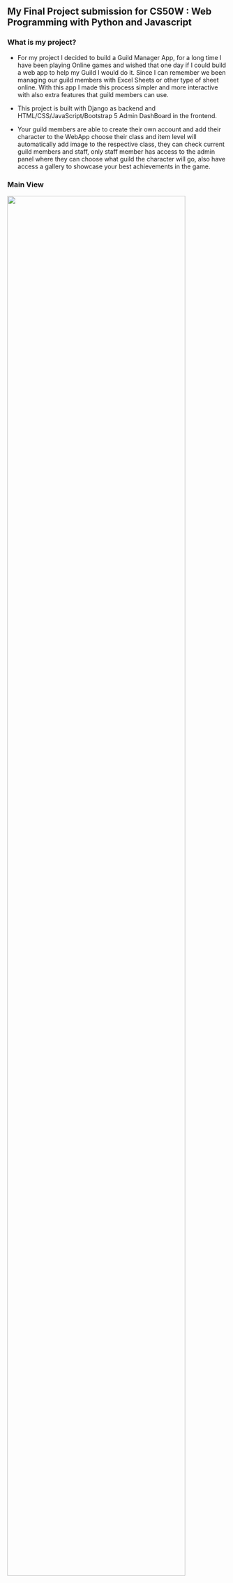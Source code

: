 ## My Final Project submission for CS50W : Web Programming with Python and Javascript 

 
 

### What is my project? 

 
 

- For my project I decided to build a Guild Manager App, for a long time I have been playing Online games and wished that one day if I could build a web app to help my Guild I would do it. Since I can remember we been managing our guild members with Excel Sheets or other type of sheet online. With this app I made this process simpler and more interactive with also extra features that guild members can use. 

 
 

- This project is built with Django as backend and HTML/CSS/JavaScript/Bootstrap 5 Admin DashBoard in the frontend. 

 
 

- Your guild members are able to create their own account and add their character to the WebApp choose their class and item level will automatically add image to the respective class, they can check current guild members and staff, only staff member has access to the admin panel where they can choose what guild the character will go, also have access a gallery to showcase your best achievements in the game. 

 
 

### Main View 

<img src="https://i.imgur.com/5ZOXvvK.png" width="90%"></img>  

 
 

### Guild Members 

<img src="https://i.imgur.com/yEKSD9O.png" width="90%"></img>  

 
 

### Gallery 

<img src="https://i.imgur.com/jBQ1xRh.png" width="90%"></img> 

 
 

### Add Character 

<img src="https://i.imgur.com/p88cVnl.png" width="90%"></img>  

 
 

### Admin Panel 

<img src="https://i.imgur.com/8s4eVag.png" width="90%"></img>  

 
 

### Installation: 

 
 

- Run first requirements.txt by typing in the terminal: `pip install -r requirements.txt` 

- Make migrations by doing: python manage.py makemigrations and apply them with: `python manage.py migrate` 

- Create a superuser by typing: `python manage.py createsuperuser` 

- Now what's left is run the server: `python manage.py runserver` 

- Go to your localhost to enter the website 

 
 

### What contains in the app and what is it for? 

 
 

- Main folder: 

  - `static/images` - This is where all images from the gallery are uploaded to. 

  - `guildmanager` - Where the base settings, like media root and static root, apps are. 

  - `manage.py` - To initialize the app. 

 
 

 - Guildboard - Where everything done in the app is. 

    - `static/guildboard/assets/img` - Where the image for each class character is when we choose what class we add and Logo. 

    - `css/styles.css` - Bootstrap css. 

    - `js/datatables.js` - Script to run the datatable that shows the guild members, runs in guild.html. 

    - `js/imagepreview.js` - Previews the image when adding new image to gallery, runs in gallery.html. 

    - `scripts.js` - Sidebar toggle, runs in all app 

 
 

    - `templates/guildboard`: 

        - `addcharacter.html` - Page to add a character. 

        - `addimage.html` - Page to add an image to the gallery. 

        - `gallery.html` - Shows all images that are upload in the app. 

        - `guild.html` - Show the table with all guild members. 

        - `index.html` - Main page that shows your characters. 

        - `layout.html` - Layout of the web app. 

        - `login.html` - Login page. 

        - `register.html` - Register page. 

        - `updatechar.html` - Page to update the character info. 

        - `viewimage.html` - Shows image clicked by user in bigger view. 

 
 

    - `admin.py` - Shows the models in the admin panel. 

    - `forms.py` - Contains the forms used to Update character and create a user. 

    - `models.py` - All models used in the app, 

        - Class model - Stores all classes of the current game. 

        - Guild model - All guild names. 

        - Character model - Stores all information about character. 

        - Image model - All information about the images that are uploaded in the webapp. 

    - `urls.py` - All the routes/urls used. 

    - `views.py` - All the views code and backend logic. 

 
 

 Project video showcase:  

 
